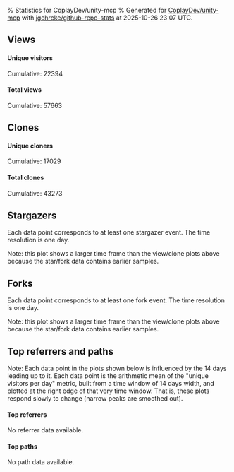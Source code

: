 % Statistics for CoplayDev/unity-mcp
% Generated for [CoplayDev/unity-mcp](https://github.com/CoplayDev/unity-mcp) with [jgehrcke/github-repo-stats](https://github.com/jgehrcke/github-repo-stats) at 2025-10-26 23:07 UTC.


## Views

#### Unique visitors
<div id="chart_views_unique" class="full-width-chart"></div>

Cumulative: 22394

#### Total views
<div id="chart_views_total" class="full-width-chart"></div>

Cumulative: 57663

<div class="pagebreak-for-print"> </div>

## Clones

#### Unique cloners
<div id="chart_clones_unique" class="full-width-chart"></div>

Cumulative: 17029

#### Total clones
<div id="chart_clones_total" class="full-width-chart"></div>

Cumulative: 43273



<div class="pagebreak-for-print"> </div>



## Stargazers

Each data point corresponds to at least one stargazer event.
The time resolution is one day.

<div id="chart_stargazers" class="full-width-chart"></div>


Note: this plot shows a larger time frame than the view/clone plots above because the star/fork data contains earlier samples.



## Forks

Each data point corresponds to at least one fork event.
The time resolution is one day.

<div id="chart_forks" class="full-width-chart"></div>


Note: this plot shows a larger time frame than the view/clone plots above because the star/fork data contains earlier samples.



<div class="pagebreak-for-print"> </div>



## Top referrers and paths


Note: Each data point in the plots shown below is influenced by the 14 days
leading up to it. Each data point is the arithmetic mean of the "unique
visitors per day" metric, built from a time window of 14 days width, and
plotted at the right edge of that very time window. That is, these plots
respond slowly to change (narrow peaks are smoothed out).



#### Top referrers

No referrer data available.



#### Top paths

No path data available.

<script type="text/javascript">
    vegaEmbed('#chart_views_unique', {"$schema": "https://vega.github.io/schema/vega-lite/v4.17.0.json", "config": {"arc": {"fill": "#1b1e23"}, "area": {"fill": "#1b1e23"}, "axisBottom": {"domainColor": "#a9b4c4", "gridColor": "#a9b4c4", "labelColor": "#1b1e23", "labelFont": "relative-mono-11-pitch-pro, Menlo, monospace", "tickColor": "#a9b4c4", "titleColor": "#1b1e23", "titleFont": "relative-mono-11-pitch-pro, Menlo, monospace"}, "axisLeft": {"domainColor": "#a9b4c4", "gridColor": "#a9b4c4", "labelColor": "#1b1e23", "labelFont": "relative-mono-11-pitch-pro, Menlo, monospace", "tickColor": "#a9b4c4", "titleColor": "#1b1e23", "titleFont": "relative-mono-11-pitch-pro, Menlo, monospace"}, "axisX": {"grid": false}, "axisY": {"grid": false, "labelBound": true}, "background": "#FFFFFF", "group": {"fill": "#FFFFFF"}, "header": {"fontWeight": 400, "labelFont": "relative-mono-11-pitch-pro, Menlo, monospace", "titleFont": "relative-mono-11-pitch-pro, Menlo, monospace"}, "legend": {"labelFont": "relative-mono-11-pitch-pro, Menlo, monospace", "symbolSize": 200, "symbolType": "circle", "titleFont": "relative-mono-11-pitch-pro, Menlo, monospace"}, "line": {"color": "#1b1e23", "stroke": "#1b1e23"}, "path": {"stroke": "#1b1e23"}, "point": {"color": "#1b1e23", "cursor": "pointer", "filled": true, "size": 20}, "range": {"category": ["#85a2f7", "#ea9755", "#7eb36a", "#f07071", "#bc85d9", "#e587b6", "#a9b4c4", "#d4c05e", "#64b9c4"]}, "style": {"bar": {"fill": "#1b1e23"}, "text": {"font": "relative-mono-11-pitch-pro, Menlo, monospace", "fontWeight": 400}}, "symbol": {"shape": "circle"}, "title": {"anchor": "start", "font": "relative-mono-11-pitch-pro, Menlo, monospace", "fontWeight": 400}, "trail": {"color": "#1b1e23", "stroke": "#1b1e23"}, "view": {"stroke": null}}, "data": {"name": "data-d7e8cf0f85a1c025dd0ba45ac6162bce"}, "datasets": {"data-d7e8cf0f85a1c025dd0ba45ac6162bce": [{"time": "2025-08-31T00:00:00+00:00", "views_total": 111, "views_unique": 51}, {"time": "2025-09-01T00:00:00+00:00", "views_total": 978, "views_unique": 398}, {"time": "2025-09-02T00:00:00+00:00", "views_total": 995, "views_unique": 398}, {"time": "2025-09-03T00:00:00+00:00", "views_total": 1326, "views_unique": 395}, {"time": "2025-09-04T00:00:00+00:00", "views_total": 1059, "views_unique": 377}, {"time": "2025-09-05T00:00:00+00:00", "views_total": 970, "views_unique": 388}, {"time": "2025-09-06T00:00:00+00:00", "views_total": 726, "views_unique": 280}, {"time": "2025-09-07T00:00:00+00:00", "views_total": 748, "views_unique": 268}, {"time": "2025-09-08T00:00:00+00:00", "views_total": 1099, "views_unique": 388}, {"time": "2025-09-09T00:00:00+00:00", "views_total": 1092, "views_unique": 367}, {"time": "2025-09-10T00:00:00+00:00", "views_total": 1028, "views_unique": 377}, {"time": "2025-09-11T00:00:00+00:00", "views_total": 961, "views_unique": 358}, {"time": "2025-09-12T00:00:00+00:00", "views_total": 888, "views_unique": 415}, {"time": "2025-09-13T00:00:00+00:00", "views_total": 679, "views_unique": 267}, {"time": "2025-09-14T00:00:00+00:00", "views_total": 693, "views_unique": 279}, {"time": "2025-09-15T00:00:00+00:00", "views_total": 904, "views_unique": 401}, {"time": "2025-09-16T00:00:00+00:00", "views_total": 1026, "views_unique": 410}, {"time": "2025-09-17T00:00:00+00:00", "views_total": 875, "views_unique": 351}, {"time": "2025-09-18T00:00:00+00:00", "views_total": 845, "views_unique": 386}, {"time": "2025-09-19T00:00:00+00:00", "views_total": 817, "views_unique": 374}, {"time": "2025-09-20T00:00:00+00:00", "views_total": 606, "views_unique": 255}, {"time": "2025-09-21T00:00:00+00:00", "views_total": 620, "views_unique": 238}, {"time": "2025-09-22T00:00:00+00:00", "views_total": 1118, "views_unique": 408}, {"time": "2025-09-23T00:00:00+00:00", "views_total": 1161, "views_unique": 460}, {"time": "2025-09-24T00:00:00+00:00", "views_total": 979, "views_unique": 392}, {"time": "2025-09-25T00:00:00+00:00", "views_total": 1099, "views_unique": 398}, {"time": "2025-09-26T00:00:00+00:00", "views_total": 1168, "views_unique": 400}, {"time": "2025-09-27T00:00:00+00:00", "views_total": 859, "views_unique": 318}, {"time": "2025-09-28T00:00:00+00:00", "views_total": 1090, "views_unique": 391}, {"time": "2025-09-29T00:00:00+00:00", "views_total": 1047, "views_unique": 422}, {"time": "2025-09-30T00:00:00+00:00", "views_total": 1280, "views_unique": 465}, {"time": "2025-10-01T00:00:00+00:00", "views_total": 1121, "views_unique": 392}, {"time": "2025-10-02T00:00:00+00:00", "views_total": 1107, "views_unique": 401}, {"time": "2025-10-03T00:00:00+00:00", "views_total": 1027, "views_unique": 416}, {"time": "2025-10-04T00:00:00+00:00", "views_total": 943, "views_unique": 352}, {"time": "2025-10-05T00:00:00+00:00", "views_total": 699, "views_unique": 319}, {"time": "2025-10-06T00:00:00+00:00", "views_total": 1019, "views_unique": 425}, {"time": "2025-10-07T00:00:00+00:00", "views_total": 913, "views_unique": 406}, {"time": "2025-10-08T00:00:00+00:00", "views_total": 905, "views_unique": 375}, {"time": "2025-10-09T00:00:00+00:00", "views_total": 1100, "views_unique": 481}, {"time": "2025-10-10T00:00:00+00:00", "views_total": 1181, "views_unique": 452}, {"time": "2025-10-11T00:00:00+00:00", "views_total": 950, "views_unique": 318}, {"time": "2025-10-12T00:00:00+00:00", "views_total": 863, "views_unique": 317}, {"time": "2025-10-13T00:00:00+00:00", "views_total": 1223, "views_unique": 486}, {"time": "2025-10-14T00:00:00+00:00", "views_total": 1336, "views_unique": 541}, {"time": "2025-10-15T00:00:00+00:00", "views_total": 1504, "views_unique": 579}, {"time": "2025-10-16T00:00:00+00:00", "views_total": 1255, "views_unique": 517}, {"time": "2025-10-17T00:00:00+00:00", "views_total": 1207, "views_unique": 475}, {"time": "2025-10-18T00:00:00+00:00", "views_total": 800, "views_unique": 358}, {"time": "2025-10-19T00:00:00+00:00", "views_total": 888, "views_unique": 416}, {"time": "2025-10-20T00:00:00+00:00", "views_total": 1309, "views_unique": 510}, {"time": "2025-10-21T00:00:00+00:00", "views_total": 1437, "views_unique": 504}, {"time": "2025-10-22T00:00:00+00:00", "views_total": 1258, "views_unique": 483}, {"time": "2025-10-23T00:00:00+00:00", "views_total": 1294, "views_unique": 503}, {"time": "2025-10-24T00:00:00+00:00", "views_total": 1564, "views_unique": 540}, {"time": "2025-10-25T00:00:00+00:00", "views_total": 1126, "views_unique": 404}, {"time": "2025-10-26T00:00:00+00:00", "views_total": 787, "views_unique": 349}]}, "encoding": {"tooltip": [{"field": "views_unique", "format": ".1f", "title": "views (u)", "type": "quantitative"}, {"field": "time", "format": "%B %e, %Y", "title": "date", "type": "temporal"}], "x": {"axis": {"labelAngle": 25}, "field": "time", "scale": {"domain": ["2025-08-31", "2025-10-26"]}, "timeUnit": "yearmonthdate", "title": "date", "type": "temporal"}, "y": {"axis": {"values": [1, 10, 50, 100, 500, 1000, 5000, 10000]}, "field": "views_unique", "scale": {"domain": [0, 636.9000000000001], "type": "symlog", "zero": true}, "title": "unique views per day", "type": "quantitative"}}, "height": 200, "mark": {"point": true, "type": "line"}, "padding": 10, "width": "container"}, {"actions": false, "renderer": "svg"}).catch(console.error);
vegaEmbed('#chart_views_total', {"$schema": "https://vega.github.io/schema/vega-lite/v4.17.0.json", "config": {"arc": {"fill": "#1b1e23"}, "area": {"fill": "#1b1e23"}, "axisBottom": {"domainColor": "#a9b4c4", "gridColor": "#a9b4c4", "labelColor": "#1b1e23", "labelFont": "relative-mono-11-pitch-pro, Menlo, monospace", "tickColor": "#a9b4c4", "titleColor": "#1b1e23", "titleFont": "relative-mono-11-pitch-pro, Menlo, monospace"}, "axisLeft": {"domainColor": "#a9b4c4", "gridColor": "#a9b4c4", "labelColor": "#1b1e23", "labelFont": "relative-mono-11-pitch-pro, Menlo, monospace", "tickColor": "#a9b4c4", "titleColor": "#1b1e23", "titleFont": "relative-mono-11-pitch-pro, Menlo, monospace"}, "axisX": {"grid": false}, "axisY": {"grid": false, "labelBound": true}, "background": "#FFFFFF", "group": {"fill": "#FFFFFF"}, "header": {"fontWeight": 400, "labelFont": "relative-mono-11-pitch-pro, Menlo, monospace", "titleFont": "relative-mono-11-pitch-pro, Menlo, monospace"}, "legend": {"labelFont": "relative-mono-11-pitch-pro, Menlo, monospace", "symbolSize": 200, "symbolType": "circle", "titleFont": "relative-mono-11-pitch-pro, Menlo, monospace"}, "line": {"color": "#1b1e23", "stroke": "#1b1e23"}, "path": {"stroke": "#1b1e23"}, "point": {"color": "#1b1e23", "cursor": "pointer", "filled": true, "size": 20}, "range": {"category": ["#85a2f7", "#ea9755", "#7eb36a", "#f07071", "#bc85d9", "#e587b6", "#a9b4c4", "#d4c05e", "#64b9c4"]}, "style": {"bar": {"fill": "#1b1e23"}, "text": {"font": "relative-mono-11-pitch-pro, Menlo, monospace", "fontWeight": 400}}, "symbol": {"shape": "circle"}, "title": {"anchor": "start", "font": "relative-mono-11-pitch-pro, Menlo, monospace", "fontWeight": 400}, "trail": {"color": "#1b1e23", "stroke": "#1b1e23"}, "view": {"stroke": null}}, "data": {"name": "data-d7e8cf0f85a1c025dd0ba45ac6162bce"}, "datasets": {"data-d7e8cf0f85a1c025dd0ba45ac6162bce": [{"time": "2025-08-31T00:00:00+00:00", "views_total": 111, "views_unique": 51}, {"time": "2025-09-01T00:00:00+00:00", "views_total": 978, "views_unique": 398}, {"time": "2025-09-02T00:00:00+00:00", "views_total": 995, "views_unique": 398}, {"time": "2025-09-03T00:00:00+00:00", "views_total": 1326, "views_unique": 395}, {"time": "2025-09-04T00:00:00+00:00", "views_total": 1059, "views_unique": 377}, {"time": "2025-09-05T00:00:00+00:00", "views_total": 970, "views_unique": 388}, {"time": "2025-09-06T00:00:00+00:00", "views_total": 726, "views_unique": 280}, {"time": "2025-09-07T00:00:00+00:00", "views_total": 748, "views_unique": 268}, {"time": "2025-09-08T00:00:00+00:00", "views_total": 1099, "views_unique": 388}, {"time": "2025-09-09T00:00:00+00:00", "views_total": 1092, "views_unique": 367}, {"time": "2025-09-10T00:00:00+00:00", "views_total": 1028, "views_unique": 377}, {"time": "2025-09-11T00:00:00+00:00", "views_total": 961, "views_unique": 358}, {"time": "2025-09-12T00:00:00+00:00", "views_total": 888, "views_unique": 415}, {"time": "2025-09-13T00:00:00+00:00", "views_total": 679, "views_unique": 267}, {"time": "2025-09-14T00:00:00+00:00", "views_total": 693, "views_unique": 279}, {"time": "2025-09-15T00:00:00+00:00", "views_total": 904, "views_unique": 401}, {"time": "2025-09-16T00:00:00+00:00", "views_total": 1026, "views_unique": 410}, {"time": "2025-09-17T00:00:00+00:00", "views_total": 875, "views_unique": 351}, {"time": "2025-09-18T00:00:00+00:00", "views_total": 845, "views_unique": 386}, {"time": "2025-09-19T00:00:00+00:00", "views_total": 817, "views_unique": 374}, {"time": "2025-09-20T00:00:00+00:00", "views_total": 606, "views_unique": 255}, {"time": "2025-09-21T00:00:00+00:00", "views_total": 620, "views_unique": 238}, {"time": "2025-09-22T00:00:00+00:00", "views_total": 1118, "views_unique": 408}, {"time": "2025-09-23T00:00:00+00:00", "views_total": 1161, "views_unique": 460}, {"time": "2025-09-24T00:00:00+00:00", "views_total": 979, "views_unique": 392}, {"time": "2025-09-25T00:00:00+00:00", "views_total": 1099, "views_unique": 398}, {"time": "2025-09-26T00:00:00+00:00", "views_total": 1168, "views_unique": 400}, {"time": "2025-09-27T00:00:00+00:00", "views_total": 859, "views_unique": 318}, {"time": "2025-09-28T00:00:00+00:00", "views_total": 1090, "views_unique": 391}, {"time": "2025-09-29T00:00:00+00:00", "views_total": 1047, "views_unique": 422}, {"time": "2025-09-30T00:00:00+00:00", "views_total": 1280, "views_unique": 465}, {"time": "2025-10-01T00:00:00+00:00", "views_total": 1121, "views_unique": 392}, {"time": "2025-10-02T00:00:00+00:00", "views_total": 1107, "views_unique": 401}, {"time": "2025-10-03T00:00:00+00:00", "views_total": 1027, "views_unique": 416}, {"time": "2025-10-04T00:00:00+00:00", "views_total": 943, "views_unique": 352}, {"time": "2025-10-05T00:00:00+00:00", "views_total": 699, "views_unique": 319}, {"time": "2025-10-06T00:00:00+00:00", "views_total": 1019, "views_unique": 425}, {"time": "2025-10-07T00:00:00+00:00", "views_total": 913, "views_unique": 406}, {"time": "2025-10-08T00:00:00+00:00", "views_total": 905, "views_unique": 375}, {"time": "2025-10-09T00:00:00+00:00", "views_total": 1100, "views_unique": 481}, {"time": "2025-10-10T00:00:00+00:00", "views_total": 1181, "views_unique": 452}, {"time": "2025-10-11T00:00:00+00:00", "views_total": 950, "views_unique": 318}, {"time": "2025-10-12T00:00:00+00:00", "views_total": 863, "views_unique": 317}, {"time": "2025-10-13T00:00:00+00:00", "views_total": 1223, "views_unique": 486}, {"time": "2025-10-14T00:00:00+00:00", "views_total": 1336, "views_unique": 541}, {"time": "2025-10-15T00:00:00+00:00", "views_total": 1504, "views_unique": 579}, {"time": "2025-10-16T00:00:00+00:00", "views_total": 1255, "views_unique": 517}, {"time": "2025-10-17T00:00:00+00:00", "views_total": 1207, "views_unique": 475}, {"time": "2025-10-18T00:00:00+00:00", "views_total": 800, "views_unique": 358}, {"time": "2025-10-19T00:00:00+00:00", "views_total": 888, "views_unique": 416}, {"time": "2025-10-20T00:00:00+00:00", "views_total": 1309, "views_unique": 510}, {"time": "2025-10-21T00:00:00+00:00", "views_total": 1437, "views_unique": 504}, {"time": "2025-10-22T00:00:00+00:00", "views_total": 1258, "views_unique": 483}, {"time": "2025-10-23T00:00:00+00:00", "views_total": 1294, "views_unique": 503}, {"time": "2025-10-24T00:00:00+00:00", "views_total": 1564, "views_unique": 540}, {"time": "2025-10-25T00:00:00+00:00", "views_total": 1126, "views_unique": 404}, {"time": "2025-10-26T00:00:00+00:00", "views_total": 787, "views_unique": 349}]}, "encoding": {"tooltip": [{"field": "views_total", "format": ".1f", "title": "views (t)", "type": "quantitative"}, {"field": "time", "format": "%B %e, %Y", "title": "date", "type": "temporal"}], "x": {"axis": {"labelAngle": 25}, "field": "time", "scale": {"domain": ["2025-08-31", "2025-10-26"]}, "timeUnit": "yearmonthdate", "title": "date", "type": "temporal"}, "y": {"axis": {"values": [1, 10, 50, 100, 500, 1000, 5000, 10000]}, "field": "views_total", "scale": {"domain": [0, 1720.4], "type": "symlog", "zero": true}, "title": "total views per day", "type": "quantitative"}}, "height": 200, "mark": {"point": true, "type": "line"}, "padding": 10, "width": "container"}, {"actions": false, "renderer": "svg"}).catch(console.error);
vegaEmbed('#chart_clones_unique', {"$schema": "https://vega.github.io/schema/vega-lite/v4.17.0.json", "config": {"arc": {"fill": "#1b1e23"}, "area": {"fill": "#1b1e23"}, "axisBottom": {"domainColor": "#a9b4c4", "gridColor": "#a9b4c4", "labelColor": "#1b1e23", "labelFont": "relative-mono-11-pitch-pro, Menlo, monospace", "tickColor": "#a9b4c4", "titleColor": "#1b1e23", "titleFont": "relative-mono-11-pitch-pro, Menlo, monospace"}, "axisLeft": {"domainColor": "#a9b4c4", "gridColor": "#a9b4c4", "labelColor": "#1b1e23", "labelFont": "relative-mono-11-pitch-pro, Menlo, monospace", "tickColor": "#a9b4c4", "titleColor": "#1b1e23", "titleFont": "relative-mono-11-pitch-pro, Menlo, monospace"}, "axisX": {"grid": false}, "axisY": {"grid": false, "labelBound": true}, "background": "#FFFFFF", "group": {"fill": "#FFFFFF"}, "header": {"fontWeight": 400, "labelFont": "relative-mono-11-pitch-pro, Menlo, monospace", "titleFont": "relative-mono-11-pitch-pro, Menlo, monospace"}, "legend": {"labelFont": "relative-mono-11-pitch-pro, Menlo, monospace", "symbolSize": 200, "symbolType": "circle", "titleFont": "relative-mono-11-pitch-pro, Menlo, monospace"}, "line": {"color": "#1b1e23", "stroke": "#1b1e23"}, "path": {"stroke": "#1b1e23"}, "point": {"color": "#1b1e23", "cursor": "pointer", "filled": true, "size": 20}, "range": {"category": ["#85a2f7", "#ea9755", "#7eb36a", "#f07071", "#bc85d9", "#e587b6", "#a9b4c4", "#d4c05e", "#64b9c4"]}, "style": {"bar": {"fill": "#1b1e23"}, "text": {"font": "relative-mono-11-pitch-pro, Menlo, monospace", "fontWeight": 400}}, "symbol": {"shape": "circle"}, "title": {"anchor": "start", "font": "relative-mono-11-pitch-pro, Menlo, monospace", "fontWeight": 400}, "trail": {"color": "#1b1e23", "stroke": "#1b1e23"}, "view": {"stroke": null}}, "data": {"name": "data-68bbac94acccdc853a2943ffbc009bd3"}, "datasets": {"data-68bbac94acccdc853a2943ffbc009bd3": [{"clones_total": 80, "clones_unique": 38, "time": "2025-08-31T00:00:00+00:00"}, {"clones_total": 706, "clones_unique": 287, "time": "2025-09-01T00:00:00+00:00"}, {"clones_total": 861, "clones_unique": 317, "time": "2025-09-02T00:00:00+00:00"}, {"clones_total": 794, "clones_unique": 320, "time": "2025-09-03T00:00:00+00:00"}, {"clones_total": 759, "clones_unique": 290, "time": "2025-09-04T00:00:00+00:00"}, {"clones_total": 770, "clones_unique": 304, "time": "2025-09-05T00:00:00+00:00"}, {"clones_total": 396, "clones_unique": 198, "time": "2025-09-06T00:00:00+00:00"}, {"clones_total": 425, "clones_unique": 203, "time": "2025-09-07T00:00:00+00:00"}, {"clones_total": 765, "clones_unique": 306, "time": "2025-09-08T00:00:00+00:00"}, {"clones_total": 906, "clones_unique": 292, "time": "2025-09-09T00:00:00+00:00"}, {"clones_total": 810, "clones_unique": 303, "time": "2025-09-10T00:00:00+00:00"}, {"clones_total": 669, "clones_unique": 323, "time": "2025-09-11T00:00:00+00:00"}, {"clones_total": 735, "clones_unique": 323, "time": "2025-09-12T00:00:00+00:00"}, {"clones_total": 363, "clones_unique": 162, "time": "2025-09-13T00:00:00+00:00"}, {"clones_total": 451, "clones_unique": 238, "time": "2025-09-14T00:00:00+00:00"}, {"clones_total": 576, "clones_unique": 287, "time": "2025-09-15T00:00:00+00:00"}, {"clones_total": 700, "clones_unique": 306, "time": "2025-09-16T00:00:00+00:00"}, {"clones_total": 708, "clones_unique": 284, "time": "2025-09-17T00:00:00+00:00"}, {"clones_total": 626, "clones_unique": 271, "time": "2025-09-18T00:00:00+00:00"}, {"clones_total": 601, "clones_unique": 250, "time": "2025-09-19T00:00:00+00:00"}, {"clones_total": 379, "clones_unique": 182, "time": "2025-09-20T00:00:00+00:00"}, {"clones_total": 518, "clones_unique": 189, "time": "2025-09-21T00:00:00+00:00"}, {"clones_total": 706, "clones_unique": 325, "time": "2025-09-22T00:00:00+00:00"}, {"clones_total": 812, "clones_unique": 336, "time": "2025-09-23T00:00:00+00:00"}, {"clones_total": 719, "clones_unique": 316, "time": "2025-09-24T00:00:00+00:00"}, {"clones_total": 718, "clones_unique": 260, "time": "2025-09-25T00:00:00+00:00"}, {"clones_total": 844, "clones_unique": 284, "time": "2025-09-26T00:00:00+00:00"}, {"clones_total": 738, "clones_unique": 247, "time": "2025-09-27T00:00:00+00:00"}, {"clones_total": 502, "clones_unique": 250, "time": "2025-09-28T00:00:00+00:00"}, {"clones_total": 697, "clones_unique": 306, "time": "2025-09-29T00:00:00+00:00"}, {"clones_total": 910, "clones_unique": 367, "time": "2025-09-30T00:00:00+00:00"}, {"clones_total": 669, "clones_unique": 305, "time": "2025-10-01T00:00:00+00:00"}, {"clones_total": 733, "clones_unique": 278, "time": "2025-10-02T00:00:00+00:00"}, {"clones_total": 968, "clones_unique": 290, "time": "2025-10-03T00:00:00+00:00"}, {"clones_total": 628, "clones_unique": 264, "time": "2025-10-04T00:00:00+00:00"}, {"clones_total": 470, "clones_unique": 245, "time": "2025-10-05T00:00:00+00:00"}, {"clones_total": 847, "clones_unique": 337, "time": "2025-10-06T00:00:00+00:00"}, {"clones_total": 830, "clones_unique": 329, "time": "2025-10-07T00:00:00+00:00"}, {"clones_total": 871, "clones_unique": 340, "time": "2025-10-08T00:00:00+00:00"}, {"clones_total": 876, "clones_unique": 331, "time": "2025-10-09T00:00:00+00:00"}, {"clones_total": 936, "clones_unique": 327, "time": "2025-10-10T00:00:00+00:00"}, {"clones_total": 746, "clones_unique": 274, "time": "2025-10-11T00:00:00+00:00"}, {"clones_total": 615, "clones_unique": 281, "time": "2025-10-12T00:00:00+00:00"}, {"clones_total": 1019, "clones_unique": 401, "time": "2025-10-13T00:00:00+00:00"}, {"clones_total": 897, "clones_unique": 403, "time": "2025-10-14T00:00:00+00:00"}, {"clones_total": 919, "clones_unique": 376, "time": "2025-10-15T00:00:00+00:00"}, {"clones_total": 937, "clones_unique": 403, "time": "2025-10-16T00:00:00+00:00"}, {"clones_total": 996, "clones_unique": 388, "time": "2025-10-17T00:00:00+00:00"}, {"clones_total": 759, "clones_unique": 258, "time": "2025-10-18T00:00:00+00:00"}, {"clones_total": 675, "clones_unique": 308, "time": "2025-10-19T00:00:00+00:00"}, {"clones_total": 824, "clones_unique": 377, "time": "2025-10-20T00:00:00+00:00"}, {"clones_total": 1116, "clones_unique": 409, "time": "2025-10-21T00:00:00+00:00"}, {"clones_total": 883, "clones_unique": 385, "time": "2025-10-22T00:00:00+00:00"}, {"clones_total": 1794, "clones_unique": 383, "time": "2025-10-23T00:00:00+00:00"}, {"clones_total": 1699, "clones_unique": 406, "time": "2025-10-24T00:00:00+00:00"}, {"clones_total": 789, "clones_unique": 288, "time": "2025-10-25T00:00:00+00:00"}, {"clones_total": 533, "clones_unique": 279, "time": "2025-10-26T00:00:00+00:00"}]}, "encoding": {"tooltip": [{"field": "clones_unique", "format": ".1f", "title": "clones (u)", "type": "quantitative"}, {"field": "time", "format": "%B %e, %Y", "title": "date", "type": "temporal"}], "x": {"axis": {"labelAngle": 25}, "field": "time", "scale": {"domain": ["2025-08-31", "2025-10-26"]}, "timeUnit": "yearmonthdate", "title": "date", "type": "temporal"}, "y": {"axis": {"values": [1, 10, 50, 100, 500, 1000, 5000, 10000]}, "field": "clones_unique", "scale": {"domain": [0, 449.90000000000003], "type": "symlog", "zero": true}, "title": "unique clones per day", "type": "quantitative"}}, "height": 200, "mark": {"point": true, "type": "line"}, "padding": 10, "width": "container"}, {"actions": false, "renderer": "svg"}).catch(console.error);
vegaEmbed('#chart_clones_total', {"$schema": "https://vega.github.io/schema/vega-lite/v4.17.0.json", "config": {"arc": {"fill": "#1b1e23"}, "area": {"fill": "#1b1e23"}, "axisBottom": {"domainColor": "#a9b4c4", "gridColor": "#a9b4c4", "labelColor": "#1b1e23", "labelFont": "relative-mono-11-pitch-pro, Menlo, monospace", "tickColor": "#a9b4c4", "titleColor": "#1b1e23", "titleFont": "relative-mono-11-pitch-pro, Menlo, monospace"}, "axisLeft": {"domainColor": "#a9b4c4", "gridColor": "#a9b4c4", "labelColor": "#1b1e23", "labelFont": "relative-mono-11-pitch-pro, Menlo, monospace", "tickColor": "#a9b4c4", "titleColor": "#1b1e23", "titleFont": "relative-mono-11-pitch-pro, Menlo, monospace"}, "axisX": {"grid": false}, "axisY": {"grid": false, "labelBound": true}, "background": "#FFFFFF", "group": {"fill": "#FFFFFF"}, "header": {"fontWeight": 400, "labelFont": "relative-mono-11-pitch-pro, Menlo, monospace", "titleFont": "relative-mono-11-pitch-pro, Menlo, monospace"}, "legend": {"labelFont": "relative-mono-11-pitch-pro, Menlo, monospace", "symbolSize": 200, "symbolType": "circle", "titleFont": "relative-mono-11-pitch-pro, Menlo, monospace"}, "line": {"color": "#1b1e23", "stroke": "#1b1e23"}, "path": {"stroke": "#1b1e23"}, "point": {"color": "#1b1e23", "cursor": "pointer", "filled": true, "size": 20}, "range": {"category": ["#85a2f7", "#ea9755", "#7eb36a", "#f07071", "#bc85d9", "#e587b6", "#a9b4c4", "#d4c05e", "#64b9c4"]}, "style": {"bar": {"fill": "#1b1e23"}, "text": {"font": "relative-mono-11-pitch-pro, Menlo, monospace", "fontWeight": 400}}, "symbol": {"shape": "circle"}, "title": {"anchor": "start", "font": "relative-mono-11-pitch-pro, Menlo, monospace", "fontWeight": 400}, "trail": {"color": "#1b1e23", "stroke": "#1b1e23"}, "view": {"stroke": null}}, "data": {"name": "data-68bbac94acccdc853a2943ffbc009bd3"}, "datasets": {"data-68bbac94acccdc853a2943ffbc009bd3": [{"clones_total": 80, "clones_unique": 38, "time": "2025-08-31T00:00:00+00:00"}, {"clones_total": 706, "clones_unique": 287, "time": "2025-09-01T00:00:00+00:00"}, {"clones_total": 861, "clones_unique": 317, "time": "2025-09-02T00:00:00+00:00"}, {"clones_total": 794, "clones_unique": 320, "time": "2025-09-03T00:00:00+00:00"}, {"clones_total": 759, "clones_unique": 290, "time": "2025-09-04T00:00:00+00:00"}, {"clones_total": 770, "clones_unique": 304, "time": "2025-09-05T00:00:00+00:00"}, {"clones_total": 396, "clones_unique": 198, "time": "2025-09-06T00:00:00+00:00"}, {"clones_total": 425, "clones_unique": 203, "time": "2025-09-07T00:00:00+00:00"}, {"clones_total": 765, "clones_unique": 306, "time": "2025-09-08T00:00:00+00:00"}, {"clones_total": 906, "clones_unique": 292, "time": "2025-09-09T00:00:00+00:00"}, {"clones_total": 810, "clones_unique": 303, "time": "2025-09-10T00:00:00+00:00"}, {"clones_total": 669, "clones_unique": 323, "time": "2025-09-11T00:00:00+00:00"}, {"clones_total": 735, "clones_unique": 323, "time": "2025-09-12T00:00:00+00:00"}, {"clones_total": 363, "clones_unique": 162, "time": "2025-09-13T00:00:00+00:00"}, {"clones_total": 451, "clones_unique": 238, "time": "2025-09-14T00:00:00+00:00"}, {"clones_total": 576, "clones_unique": 287, "time": "2025-09-15T00:00:00+00:00"}, {"clones_total": 700, "clones_unique": 306, "time": "2025-09-16T00:00:00+00:00"}, {"clones_total": 708, "clones_unique": 284, "time": "2025-09-17T00:00:00+00:00"}, {"clones_total": 626, "clones_unique": 271, "time": "2025-09-18T00:00:00+00:00"}, {"clones_total": 601, "clones_unique": 250, "time": "2025-09-19T00:00:00+00:00"}, {"clones_total": 379, "clones_unique": 182, "time": "2025-09-20T00:00:00+00:00"}, {"clones_total": 518, "clones_unique": 189, "time": "2025-09-21T00:00:00+00:00"}, {"clones_total": 706, "clones_unique": 325, "time": "2025-09-22T00:00:00+00:00"}, {"clones_total": 812, "clones_unique": 336, "time": "2025-09-23T00:00:00+00:00"}, {"clones_total": 719, "clones_unique": 316, "time": "2025-09-24T00:00:00+00:00"}, {"clones_total": 718, "clones_unique": 260, "time": "2025-09-25T00:00:00+00:00"}, {"clones_total": 844, "clones_unique": 284, "time": "2025-09-26T00:00:00+00:00"}, {"clones_total": 738, "clones_unique": 247, "time": "2025-09-27T00:00:00+00:00"}, {"clones_total": 502, "clones_unique": 250, "time": "2025-09-28T00:00:00+00:00"}, {"clones_total": 697, "clones_unique": 306, "time": "2025-09-29T00:00:00+00:00"}, {"clones_total": 910, "clones_unique": 367, "time": "2025-09-30T00:00:00+00:00"}, {"clones_total": 669, "clones_unique": 305, "time": "2025-10-01T00:00:00+00:00"}, {"clones_total": 733, "clones_unique": 278, "time": "2025-10-02T00:00:00+00:00"}, {"clones_total": 968, "clones_unique": 290, "time": "2025-10-03T00:00:00+00:00"}, {"clones_total": 628, "clones_unique": 264, "time": "2025-10-04T00:00:00+00:00"}, {"clones_total": 470, "clones_unique": 245, "time": "2025-10-05T00:00:00+00:00"}, {"clones_total": 847, "clones_unique": 337, "time": "2025-10-06T00:00:00+00:00"}, {"clones_total": 830, "clones_unique": 329, "time": "2025-10-07T00:00:00+00:00"}, {"clones_total": 871, "clones_unique": 340, "time": "2025-10-08T00:00:00+00:00"}, {"clones_total": 876, "clones_unique": 331, "time": "2025-10-09T00:00:00+00:00"}, {"clones_total": 936, "clones_unique": 327, "time": "2025-10-10T00:00:00+00:00"}, {"clones_total": 746, "clones_unique": 274, "time": "2025-10-11T00:00:00+00:00"}, {"clones_total": 615, "clones_unique": 281, "time": "2025-10-12T00:00:00+00:00"}, {"clones_total": 1019, "clones_unique": 401, "time": "2025-10-13T00:00:00+00:00"}, {"clones_total": 897, "clones_unique": 403, "time": "2025-10-14T00:00:00+00:00"}, {"clones_total": 919, "clones_unique": 376, "time": "2025-10-15T00:00:00+00:00"}, {"clones_total": 937, "clones_unique": 403, "time": "2025-10-16T00:00:00+00:00"}, {"clones_total": 996, "clones_unique": 388, "time": "2025-10-17T00:00:00+00:00"}, {"clones_total": 759, "clones_unique": 258, "time": "2025-10-18T00:00:00+00:00"}, {"clones_total": 675, "clones_unique": 308, "time": "2025-10-19T00:00:00+00:00"}, {"clones_total": 824, "clones_unique": 377, "time": "2025-10-20T00:00:00+00:00"}, {"clones_total": 1116, "clones_unique": 409, "time": "2025-10-21T00:00:00+00:00"}, {"clones_total": 883, "clones_unique": 385, "time": "2025-10-22T00:00:00+00:00"}, {"clones_total": 1794, "clones_unique": 383, "time": "2025-10-23T00:00:00+00:00"}, {"clones_total": 1699, "clones_unique": 406, "time": "2025-10-24T00:00:00+00:00"}, {"clones_total": 789, "clones_unique": 288, "time": "2025-10-25T00:00:00+00:00"}, {"clones_total": 533, "clones_unique": 279, "time": "2025-10-26T00:00:00+00:00"}]}, "encoding": {"tooltip": [{"field": "clones_total", "format": ".1f", "title": "clones (t)", "type": "quantitative"}, {"field": "time", "format": "%B %e, %Y", "title": "date", "type": "temporal"}], "x": {"axis": {"labelAngle": 25}, "field": "time", "scale": {"domain": ["2025-08-31", "2025-10-26"]}, "timeUnit": "yearmonthdate", "title": "date", "type": "temporal"}, "y": {"axis": {"values": [1, 10, 50, 100, 500, 1000, 5000, 10000]}, "field": "clones_total", "scale": {"domain": [0, 1973.4], "type": "symlog", "zero": true}, "title": "total clones per day", "type": "quantitative"}}, "height": 200, "mark": {"point": true, "type": "line"}, "padding": 10, "width": "container"}, {"actions": false, "renderer": "svg"}).catch(console.error);
vegaEmbed('#chart_stargazers', {"$schema": "https://vega.github.io/schema/vega-lite/v4.17.0.json", "config": {"arc": {"fill": "#1b1e23"}, "area": {"fill": "#1b1e23"}, "axisBottom": {"domainColor": "#a9b4c4", "gridColor": "#a9b4c4", "labelColor": "#1b1e23", "labelFont": "relative-mono-11-pitch-pro, Menlo, monospace", "tickColor": "#a9b4c4", "titleColor": "#1b1e23", "titleFont": "relative-mono-11-pitch-pro, Menlo, monospace"}, "axisLeft": {"domainColor": "#a9b4c4", "gridColor": "#a9b4c4", "labelColor": "#1b1e23", "labelFont": "relative-mono-11-pitch-pro, Menlo, monospace", "tickColor": "#a9b4c4", "titleColor": "#1b1e23", "titleFont": "relative-mono-11-pitch-pro, Menlo, monospace"}, "axisX": {"grid": false}, "axisY": {"grid": false}, "background": "#FFFFFF", "group": {"fill": "#FFFFFF"}, "header": {"fontWeight": 400, "labelFont": "relative-mono-11-pitch-pro, Menlo, monospace", "titleFont": "relative-mono-11-pitch-pro, Menlo, monospace"}, "legend": {"labelFont": "relative-mono-11-pitch-pro, Menlo, monospace", "symbolSize": 200, "symbolType": "circle", "titleFont": "relative-mono-11-pitch-pro, Menlo, monospace"}, "line": {"color": "#1b1e23", "stroke": "#1b1e23"}, "path": {"stroke": "#1b1e23"}, "point": {"color": "#1b1e23", "cursor": "pointer", "filled": true, "size": 50}, "range": {"category": ["#85a2f7", "#ea9755", "#7eb36a", "#f07071", "#bc85d9", "#e587b6", "#a9b4c4", "#d4c05e", "#64b9c4"]}, "style": {"bar": {"fill": "#1b1e23"}, "text": {"font": "relative-mono-11-pitch-pro, Menlo, monospace", "fontWeight": 400}}, "symbol": {"shape": "circle"}, "title": {"anchor": "start", "font": "relative-mono-11-pitch-pro, Menlo, monospace", "fontWeight": 400}, "trail": {"color": "#1b1e23", "stroke": "#1b1e23"}, "view": {"stroke": null}}, "data": {"name": "data-99c1e84f96e3017392a3317673cac3b5"}, "datasets": {"data-99c1e84f96e3017392a3317673cac3b5": [{"stars_cumulative": 480, "time": "2025-03-18T00:00:00+00:00"}, {"stars_cumulative": 736, "time": "2025-03-20T05:00:00+00:00"}, {"stars_cumulative": 858, "time": "2025-03-22T10:00:00+00:00"}, {"stars_cumulative": 985, "time": "2025-03-24T15:00:00+00:00"}, {"stars_cumulative": 1063, "time": "2025-03-26T20:00:00+00:00"}, {"stars_cumulative": 1121, "time": "2025-03-29T01:00:00+00:00"}, {"stars_cumulative": 1186, "time": "2025-03-31T06:00:00+00:00"}, {"stars_cumulative": 1259, "time": "2025-04-02T11:00:00+00:00"}, {"stars_cumulative": 1312, "time": "2025-04-04T16:00:00+00:00"}, {"stars_cumulative": 1378, "time": "2025-04-06T21:00:00+00:00"}, {"stars_cumulative": 1442, "time": "2025-04-09T02:00:00+00:00"}, {"stars_cumulative": 1495, "time": "2025-04-11T07:00:00+00:00"}, {"stars_cumulative": 1541, "time": "2025-04-13T12:00:00+00:00"}, {"stars_cumulative": 1588, "time": "2025-04-15T17:00:00+00:00"}, {"stars_cumulative": 1637, "time": "2025-04-17T22:00:00+00:00"}, {"stars_cumulative": 1683, "time": "2025-04-20T03:00:00+00:00"}, {"stars_cumulative": 1729, "time": "2025-04-22T08:00:00+00:00"}, {"stars_cumulative": 1770, "time": "2025-04-24T13:00:00+00:00"}, {"stars_cumulative": 1795, "time": "2025-04-26T18:00:00+00:00"}, {"stars_cumulative": 1819, "time": "2025-04-28T23:00:00+00:00"}, {"stars_cumulative": 1832, "time": "2025-05-01T04:00:00+00:00"}, {"stars_cumulative": 1850, "time": "2025-05-03T09:00:00+00:00"}, {"stars_cumulative": 1884, "time": "2025-05-05T14:00:00+00:00"}, {"stars_cumulative": 1902, "time": "2025-05-07T19:00:00+00:00"}, {"stars_cumulative": 1915, "time": "2025-05-10T00:00:00+00:00"}, {"stars_cumulative": 1936, "time": "2025-05-12T05:00:00+00:00"}, {"stars_cumulative": 1954, "time": "2025-05-14T10:00:00+00:00"}, {"stars_cumulative": 1966, "time": "2025-05-16T15:00:00+00:00"}, {"stars_cumulative": 1983, "time": "2025-05-18T20:00:00+00:00"}, {"stars_cumulative": 1995, "time": "2025-05-21T01:00:00+00:00"}, {"stars_cumulative": 2016, "time": "2025-05-23T06:00:00+00:00"}, {"stars_cumulative": 2034, "time": "2025-05-25T11:00:00+00:00"}, {"stars_cumulative": 2051, "time": "2025-05-27T16:00:00+00:00"}, {"stars_cumulative": 2068, "time": "2025-05-29T21:00:00+00:00"}, {"stars_cumulative": 2094, "time": "2025-06-01T02:00:00+00:00"}, {"stars_cumulative": 2112, "time": "2025-06-03T07:00:00+00:00"}, {"stars_cumulative": 2129, "time": "2025-06-05T12:00:00+00:00"}, {"stars_cumulative": 2150, "time": "2025-06-07T17:00:00+00:00"}, {"stars_cumulative": 2170, "time": "2025-06-09T22:00:00+00:00"}, {"stars_cumulative": 2186, "time": "2025-06-12T03:00:00+00:00"}, {"stars_cumulative": 2203, "time": "2025-06-14T08:00:00+00:00"}, {"stars_cumulative": 2227, "time": "2025-06-16T13:00:00+00:00"}, {"stars_cumulative": 2248, "time": "2025-06-18T18:00:00+00:00"}, {"stars_cumulative": 2265, "time": "2025-06-20T23:00:00+00:00"}, {"stars_cumulative": 2279, "time": "2025-06-23T04:00:00+00:00"}, {"stars_cumulative": 2296, "time": "2025-06-25T09:00:00+00:00"}, {"stars_cumulative": 2314, "time": "2025-06-27T14:00:00+00:00"}, {"stars_cumulative": 2327, "time": "2025-06-29T19:00:00+00:00"}, {"stars_cumulative": 2345, "time": "2025-07-02T00:00:00+00:00"}, {"stars_cumulative": 2366, "time": "2025-07-04T05:00:00+00:00"}, {"stars_cumulative": 2383, "time": "2025-07-06T10:00:00+00:00"}, {"stars_cumulative": 2411, "time": "2025-07-08T15:00:00+00:00"}, {"stars_cumulative": 2427, "time": "2025-07-10T20:00:00+00:00"}, {"stars_cumulative": 2454, "time": "2025-07-13T01:00:00+00:00"}, {"stars_cumulative": 2480, "time": "2025-07-15T06:00:00+00:00"}, {"stars_cumulative": 2505, "time": "2025-07-17T11:00:00+00:00"}, {"stars_cumulative": 2527, "time": "2025-07-19T16:00:00+00:00"}, {"stars_cumulative": 2541, "time": "2025-07-21T21:00:00+00:00"}, {"stars_cumulative": 2562, "time": "2025-07-24T02:00:00+00:00"}, {"stars_cumulative": 2585, "time": "2025-07-26T07:00:00+00:00"}, {"stars_cumulative": 2619, "time": "2025-07-28T12:00:00+00:00"}, {"stars_cumulative": 2641, "time": "2025-07-30T17:00:00+00:00"}, {"stars_cumulative": 2665, "time": "2025-08-01T22:00:00+00:00"}, {"stars_cumulative": 2692, "time": "2025-08-04T03:00:00+00:00"}, {"stars_cumulative": 2712, "time": "2025-08-06T08:00:00+00:00"}, {"stars_cumulative": 2733, "time": "2025-08-08T13:00:00+00:00"}, {"stars_cumulative": 2760, "time": "2025-08-10T18:00:00+00:00"}, {"stars_cumulative": 2800, "time": "2025-08-12T23:00:00+00:00"}, {"stars_cumulative": 2840, "time": "2025-08-15T04:00:00+00:00"}, {"stars_cumulative": 2878, "time": "2025-08-17T09:00:00+00:00"}, {"stars_cumulative": 2915, "time": "2025-08-19T14:00:00+00:00"}, {"stars_cumulative": 2929, "time": "2025-08-21T19:00:00+00:00"}, {"stars_cumulative": 2949, "time": "2025-08-24T00:00:00+00:00"}, {"stars_cumulative": 2979, "time": "2025-08-26T05:00:00+00:00"}, {"stars_cumulative": 2999, "time": "2025-08-28T10:00:00+00:00"}, {"stars_cumulative": 3017, "time": "2025-08-30T15:00:00+00:00"}, {"stars_cumulative": 3043, "time": "2025-09-01T20:00:00+00:00"}, {"stars_cumulative": 3063, "time": "2025-09-04T01:00:00+00:00"}, {"stars_cumulative": 3084, "time": "2025-09-06T06:00:00+00:00"}, {"stars_cumulative": 3108, "time": "2025-09-08T11:00:00+00:00"}, {"stars_cumulative": 3123, "time": "2025-09-10T16:00:00+00:00"}, {"stars_cumulative": 3137, "time": "2025-09-12T21:00:00+00:00"}, {"stars_cumulative": 3158, "time": "2025-09-15T02:00:00+00:00"}, {"stars_cumulative": 3184, "time": "2025-09-17T07:00:00+00:00"}, {"stars_cumulative": 3195, "time": "2025-09-19T12:00:00+00:00"}, {"stars_cumulative": 3225, "time": "2025-09-21T17:00:00+00:00"}, {"stars_cumulative": 3258, "time": "2025-09-23T22:00:00+00:00"}, {"stars_cumulative": 3278, "time": "2025-09-26T03:00:00+00:00"}, {"stars_cumulative": 3308, "time": "2025-09-28T08:00:00+00:00"}, {"stars_cumulative": 3339, "time": "2025-09-30T13:00:00+00:00"}, {"stars_cumulative": 3355, "time": "2025-10-02T18:00:00+00:00"}, {"stars_cumulative": 3377, "time": "2025-10-04T23:00:00+00:00"}, {"stars_cumulative": 3406, "time": "2025-10-07T04:00:00+00:00"}, {"stars_cumulative": 3428, "time": "2025-10-09T09:00:00+00:00"}, {"stars_cumulative": 3445, "time": "2025-10-11T14:00:00+00:00"}, {"stars_cumulative": 3482, "time": "2025-10-13T19:00:00+00:00"}, {"stars_cumulative": 3517, "time": "2025-10-16T00:00:00+00:00"}, {"stars_cumulative": 3556, "time": "2025-10-18T05:00:00+00:00"}, {"stars_cumulative": 3580, "time": "2025-10-20T10:00:00+00:00"}, {"stars_cumulative": 3607, "time": "2025-10-22T15:00:00+00:00"}, {"stars_cumulative": 3629, "time": "2025-10-24T20:00:00+00:00"}]}, "encoding": {"tooltip": [{"field": "stars_cumulative", "format": "d", "title": "stars", "type": "quantitative"}, {"field": "time", "format": "%B %e, %Y", "title": "date", "type": "temporal"}], "x": {"axis": {"labelAngle": 25}, "field": "time", "scale": {"domain": ["2025-03-18", "2025-10-26"]}, "timeUnit": "yearmonthdate", "title": "date", "type": "temporal"}, "y": {"field": "stars_cumulative", "scale": {"domain": [0, 3991.9000000000005], "zero": true}, "title": "stargazer count (cumulative)", "type": "quantitative"}}, "height": 300, "mark": {"point": true, "type": "line"}, "padding": 10, "width": "container"}, {"actions": false, "renderer": "svg"}).catch(console.error);
vegaEmbed('#chart_forks', {"$schema": "https://vega.github.io/schema/vega-lite/v4.17.0.json", "config": {"arc": {"fill": "#1b1e23"}, "area": {"fill": "#1b1e23"}, "axisBottom": {"domainColor": "#a9b4c4", "gridColor": "#a9b4c4", "labelColor": "#1b1e23", "labelFont": "relative-mono-11-pitch-pro, Menlo, monospace", "tickColor": "#a9b4c4", "titleColor": "#1b1e23", "titleFont": "relative-mono-11-pitch-pro, Menlo, monospace"}, "axisLeft": {"domainColor": "#a9b4c4", "gridColor": "#a9b4c4", "labelColor": "#1b1e23", "labelFont": "relative-mono-11-pitch-pro, Menlo, monospace", "tickColor": "#a9b4c4", "titleColor": "#1b1e23", "titleFont": "relative-mono-11-pitch-pro, Menlo, monospace"}, "axisX": {"grid": false}, "axisY": {"grid": false}, "background": "#FFFFFF", "group": {"fill": "#FFFFFF"}, "header": {"fontWeight": 400, "labelFont": "relative-mono-11-pitch-pro, Menlo, monospace", "titleFont": "relative-mono-11-pitch-pro, Menlo, monospace"}, "legend": {"labelFont": "relative-mono-11-pitch-pro, Menlo, monospace", "symbolSize": 200, "symbolType": "circle", "titleFont": "relative-mono-11-pitch-pro, Menlo, monospace"}, "line": {"color": "#1b1e23", "stroke": "#1b1e23"}, "path": {"stroke": "#1b1e23"}, "point": {"color": "#1b1e23", "cursor": "pointer", "filled": true, "size": 50}, "range": {"category": ["#85a2f7", "#ea9755", "#7eb36a", "#f07071", "#bc85d9", "#e587b6", "#a9b4c4", "#d4c05e", "#64b9c4"]}, "style": {"bar": {"fill": "#1b1e23"}, "text": {"font": "relative-mono-11-pitch-pro, Menlo, monospace", "fontWeight": 400}}, "symbol": {"shape": "circle"}, "title": {"anchor": "start", "font": "relative-mono-11-pitch-pro, Menlo, monospace", "fontWeight": 400}, "trail": {"color": "#1b1e23", "stroke": "#1b1e23"}, "view": {"stroke": null}}, "data": {"name": "data-d5421ab345b7d79dc49485d8680ac033"}, "datasets": {"data-d5421ab345b7d79dc49485d8680ac033": [{"forks_cumulative": 62.0, "time": "2025-03-18T00:00:00+00:00"}, {"forks_cumulative": 89.0, "time": "2025-03-20T05:00:00+00:00"}, {"forks_cumulative": 100.0, "time": "2025-03-22T10:00:00+00:00"}, {"forks_cumulative": 123.0, "time": "2025-03-24T15:00:00+00:00"}, {"forks_cumulative": 133.0, "time": "2025-03-26T20:00:00+00:00"}, {"forks_cumulative": 140.0, "time": "2025-03-29T01:00:00+00:00"}, {"forks_cumulative": 161.0, "time": "2025-03-31T06:00:00+00:00"}, {"forks_cumulative": 173.0, "time": "2025-04-02T11:00:00+00:00"}, {"forks_cumulative": 178.0, "time": "2025-04-04T16:00:00+00:00"}, {"forks_cumulative": 185.0, "time": "2025-04-06T21:00:00+00:00"}, {"forks_cumulative": 196.0, "time": "2025-04-09T02:00:00+00:00"}, {"forks_cumulative": 201.0, "time": "2025-04-11T07:00:00+00:00"}, {"forks_cumulative": 207.0, "time": "2025-04-13T12:00:00+00:00"}, {"forks_cumulative": 214.0, "time": "2025-04-15T17:00:00+00:00"}, {"forks_cumulative": 223.0, "time": "2025-04-17T22:00:00+00:00"}, {"forks_cumulative": 229.0, "time": "2025-04-20T03:00:00+00:00"}, {"forks_cumulative": 235.0, "time": "2025-04-22T08:00:00+00:00"}, {"forks_cumulative": 237.0, "time": "2025-04-24T13:00:00+00:00"}, {"forks_cumulative": 240.0, "time": "2025-04-26T18:00:00+00:00"}, {"forks_cumulative": 245.0, "time": "2025-04-28T23:00:00+00:00"}, {"forks_cumulative": 249.0, "time": "2025-05-01T04:00:00+00:00"}, {"forks_cumulative": 251.0, "time": "2025-05-03T09:00:00+00:00"}, {"forks_cumulative": 253.0, "time": "2025-05-05T14:00:00+00:00"}, {"forks_cumulative": 259.0, "time": "2025-05-07T19:00:00+00:00"}, {"forks_cumulative": 262.0, "time": "2025-05-10T00:00:00+00:00"}, {"forks_cumulative": 265.0, "time": "2025-05-12T05:00:00+00:00"}, {"forks_cumulative": 267.0, "time": "2025-05-14T10:00:00+00:00"}, {"forks_cumulative": 269.0, "time": "2025-05-16T15:00:00+00:00"}, {"forks_cumulative": 270.0, "time": "2025-05-18T20:00:00+00:00"}, {"forks_cumulative": 274.0, "time": "2025-05-21T01:00:00+00:00"}, {"forks_cumulative": 277.0, "time": "2025-05-23T06:00:00+00:00"}, {"forks_cumulative": 280.0, "time": "2025-05-25T11:00:00+00:00"}, {"forks_cumulative": 283.0, "time": "2025-05-27T16:00:00+00:00"}, {"forks_cumulative": 287.0, "time": "2025-06-01T02:00:00+00:00"}, {"forks_cumulative": 288.0, "time": "2025-06-03T07:00:00+00:00"}, {"forks_cumulative": 289.0, "time": "2025-06-07T17:00:00+00:00"}, {"forks_cumulative": 290.0, "time": "2025-06-09T22:00:00+00:00"}, {"forks_cumulative": 291.0, "time": "2025-06-12T03:00:00+00:00"}, {"forks_cumulative": 293.0, "time": "2025-06-14T08:00:00+00:00"}, {"forks_cumulative": 296.0, "time": "2025-06-16T13:00:00+00:00"}, {"forks_cumulative": 298.0, "time": "2025-06-18T18:00:00+00:00"}, {"forks_cumulative": 303.0, "time": "2025-06-20T23:00:00+00:00"}, {"forks_cumulative": 304.0, "time": "2025-06-23T04:00:00+00:00"}, {"forks_cumulative": 306.0, "time": "2025-06-25T09:00:00+00:00"}, {"forks_cumulative": 308.0, "time": "2025-06-27T14:00:00+00:00"}, {"forks_cumulative": 311.0, "time": "2025-06-29T19:00:00+00:00"}, {"forks_cumulative": 314.0, "time": "2025-07-02T00:00:00+00:00"}, {"forks_cumulative": 315.0, "time": "2025-07-04T05:00:00+00:00"}, {"forks_cumulative": 321.0, "time": "2025-07-06T10:00:00+00:00"}, {"forks_cumulative": 323.0, "time": "2025-07-08T15:00:00+00:00"}, {"forks_cumulative": 325.0, "time": "2025-07-10T20:00:00+00:00"}, {"forks_cumulative": 329.0, "time": "2025-07-13T01:00:00+00:00"}, {"forks_cumulative": 330.0, "time": "2025-07-15T06:00:00+00:00"}, {"forks_cumulative": 335.0, "time": "2025-07-17T11:00:00+00:00"}, {"forks_cumulative": 338.0, "time": "2025-07-19T16:00:00+00:00"}, {"forks_cumulative": 339.0, "time": "2025-07-21T21:00:00+00:00"}, {"forks_cumulative": 343.0, "time": "2025-07-24T02:00:00+00:00"}, {"forks_cumulative": 347.0, "time": "2025-07-26T07:00:00+00:00"}, {"forks_cumulative": 349.0, "time": "2025-07-28T12:00:00+00:00"}, {"forks_cumulative": 352.0, "time": "2025-07-30T17:00:00+00:00"}, {"forks_cumulative": 356.0, "time": "2025-08-01T22:00:00+00:00"}, {"forks_cumulative": 357.0, "time": "2025-08-04T03:00:00+00:00"}, {"forks_cumulative": 358.0, "time": "2025-08-06T08:00:00+00:00"}, {"forks_cumulative": 360.0, "time": "2025-08-08T13:00:00+00:00"}, {"forks_cumulative": 361.0, "time": "2025-08-10T18:00:00+00:00"}, {"forks_cumulative": 366.0, "time": "2025-08-12T23:00:00+00:00"}, {"forks_cumulative": 372.0, "time": "2025-08-15T04:00:00+00:00"}, {"forks_cumulative": 373.0, "time": "2025-08-17T09:00:00+00:00"}, {"forks_cumulative": 377.0, "time": "2025-08-19T14:00:00+00:00"}, {"forks_cumulative": 379.0, "time": "2025-08-21T19:00:00+00:00"}, {"forks_cumulative": 380.0, "time": "2025-08-24T00:00:00+00:00"}, {"forks_cumulative": 383.0, "time": "2025-08-26T05:00:00+00:00"}, {"forks_cumulative": 384.0, "time": "2025-08-28T10:00:00+00:00"}, {"forks_cumulative": 385.0, "time": "2025-08-30T15:00:00+00:00"}, {"forks_cumulative": 389.0, "time": "2025-09-01T20:00:00+00:00"}, {"forks_cumulative": 391.0, "time": "2025-09-04T01:00:00+00:00"}, {"forks_cumulative": 395.0, "time": "2025-09-06T06:00:00+00:00"}, {"forks_cumulative": 400.0, "time": "2025-09-08T11:00:00+00:00"}, {"forks_cumulative": 402.0, "time": "2025-09-10T16:00:00+00:00"}, {"forks_cumulative": 404.0, "time": "2025-09-12T21:00:00+00:00"}, {"forks_cumulative": 406.0, "time": "2025-09-15T02:00:00+00:00"}, {"forks_cumulative": 410.0, "time": "2025-09-17T07:00:00+00:00"}, {"forks_cumulative": 411.0, "time": "2025-09-19T12:00:00+00:00"}, {"forks_cumulative": 418.0, "time": "2025-09-21T17:00:00+00:00"}, {"forks_cumulative": 424.0, "time": "2025-09-23T22:00:00+00:00"}, {"forks_cumulative": 429.0, "time": "2025-09-26T03:00:00+00:00"}, {"forks_cumulative": 433.0, "time": "2025-09-28T08:00:00+00:00"}, {"forks_cumulative": 440.0, "time": "2025-09-30T13:00:00+00:00"}, {"forks_cumulative": 442.0, "time": "2025-10-02T18:00:00+00:00"}, {"forks_cumulative": 446.0, "time": "2025-10-04T23:00:00+00:00"}, {"forks_cumulative": 451.0, "time": "2025-10-07T04:00:00+00:00"}, {"forks_cumulative": 453.0, "time": "2025-10-09T09:00:00+00:00"}, {"forks_cumulative": 454.0, "time": "2025-10-11T14:00:00+00:00"}, {"forks_cumulative": 457.0, "time": "2025-10-13T19:00:00+00:00"}, {"forks_cumulative": 458.0, "time": "2025-10-16T00:00:00+00:00"}, {"forks_cumulative": 462.0, "time": "2025-10-18T05:00:00+00:00"}, {"forks_cumulative": 465.0, "time": "2025-10-20T10:00:00+00:00"}, {"forks_cumulative": 471.0, "time": "2025-10-22T15:00:00+00:00"}, {"forks_cumulative": 474.0, "time": "2025-10-24T20:00:00+00:00"}]}, "encoding": {"tooltip": [{"field": "forks_cumulative", "format": "d", "title": "forks", "type": "quantitative"}, {"field": "time", "format": "%B %e, %Y", "title": "date", "type": "temporal"}], "x": {"axis": {"labelAngle": 25}, "field": "time", "scale": {"domain": ["2025-03-18", "2025-10-26"]}, "timeUnit": "yearmonthdate", "title": "date", "type": "temporal"}, "y": {"field": "forks_cumulative", "scale": {"domain": [0, 521.4000000000001], "zero": true}, "title": "fork count (cumulative)", "type": "quantitative"}}, "height": 300, "mark": {"point": true, "type": "line"}, "padding": 10, "width": "container"}, {"actions": false, "renderer": "svg"}).catch(console.error);
    </script>